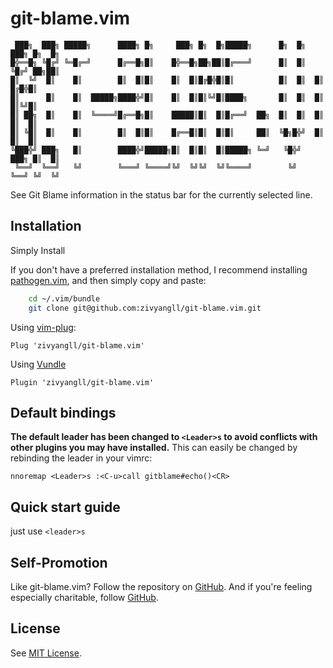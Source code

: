 git-blame.vim
==========
```
 ███╗  ███╗ █████╗      ████╗ █╗     ███╗ █╗  █╗█████╗      █╗  █╗ ███╗ █╗  █╗
█╬══█╗ ╚█╔╝ ╚═█╔═╝      █╔══█╗█║    █╬══█╗██╗██║█╔═══╝      █║  █║ ╚█╔╝ ██╗██║
█║  ╚╝  █║    █║        █║  █║█║    █║  █║█╔█╬█║█║          █║  █║  █║  █╔█╬█║
█║      █║    █║  █████╗████╬╝█║    █║  █║█║╚╝█║████╗       █║  █║  █║  █║╚╝█║
█║ ██╗  █║    █║  ╚════╝█╔══█╗█║    █████║█║  █║█╔══╝  ██╗  █║  █║  █║  █║  █║
█║ ╚█║  █║    █║        █║  █║█║    █╔══█║█║  █║█║     ██║  ╚█╗█╬╝  █║  █║  █║
╚███╬╝ ███╗   █║        ████╬╝█████╗█║  █║█║  █║█████╗ ╚═╝   ╚█╬╝  ███╗ █║  █║
 ╚══╝  ╚══╝   ╚╝        ╚═══╝ ╚════╝╚╝  ╚╝╚╝  ╚╝╚════╝        ╚╝   ╚══╝ ╚╝  ╚╝
```

See Git Blame information in the status bar for the currently selected line.

Installation
--------------

Simply Install

If you don't have a preferred installation method, I recommend
installing [pathogen.vim](https://github.com/tpope/vim-pathogen), and
then simply copy and paste:

```bash
    cd ~/.vim/bundle
    git clone git@github.com:zivyangll/git-blame.vim.git
```

Using [vim-plug](https://github.com/junegunn/vim-plug):

```vim
Plug 'zivyangll/git-blame.vim'
```

Using [Vundle](https://github.com/VundleVim/Vundle.vim)

```viml
Plugin 'zivyangll/git-blame.vim'
```

Default bindings
-----------------

**The default leader has been changed to `<Leader>s` to avoid
conflicts with other plugins you may have installed.** This can easily be
changed by rebinding the leader in your vimrc:

```vim
nnoremap <Leader>s :<C-u>call gitblame#echo()<CR>
```

Quick start guide
-----------------

just use `<leader>s`

Self-Promotion
--------------

Like git-blame.vim? Follow the repository on
[GitHub](https://github.com/zivyangll/git-blame.vim).  And if
you're feeling especially charitable, follow [GitHub](https://github.com/zivyangll).

License
-------

See [MIT License](https://github.com/zivyangll/git-blame.vim/blob/master/LICENSE).

